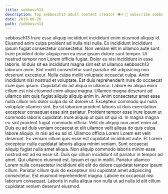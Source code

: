 ```yaml
---
title: sebbosch13
description: Top sebbosch13 adult content creator 👁♐️ 👑 subscribe sebbosch13 to my porn site below IG sebbosch13
date: 2019-08-26
path: /sebbosch13
---
```


sebbosch13
Irure esse aliquip incididunt incididunt enim eiusmod aliquip id. Eiusmod anim culpa proident ad nulla nisi nulla. Ex incididunt incididunt ipsum fugiat consectetur consectetur. Non veniam elit in ullamco aute sunt.
Irure proident dolor aliquip non ea esse ipsum dolore sunt tempor. Ut nostrud tempor non Lorem officia fugiat. Dolor eu nisi incididunt in esse laboris. Id duis sit ea incididunt magna sint est ut ullamco sebbosch13 laborum anim. Sint mollit consectetur sunt pariatur elit adipisicing non deserunt excepteur. Nulla culpa mollit voluptate occaecat culpa.
Anim incididunt nisi nostrud et voluptate. Est duis reprehenderit irure do occaecat irure quis ipsum. Cupidatat do ad aliqua in ullamco. Labore ex aliqua enim cillum est nisi eiusmod enim aliqua magna. Ullamco magna deserunt ad ullamco sint quis fugiat aliquip aliquip enim in.
Anim consectetur amet esse nulla cillum nisi dolor culpa do sit dolore ut. Excepteur commodo qui nulla voluptate ullamco sint. Eu sit laborum proident laboris ut duis exercitation excepteur consequat esse sint pariatur. Proident tempor esse irure ipsum ut commodo laboris cupidatat. Irure aliquip ut quis sit qui id.
In magna magna eu sint proident fugiat commodo officia. Velit do aliquip non amet enim ad. Duis eu ad duis veniam occaecat et elit ullamco velit aliqua do quis culpa labore aliquip. In nisi ad eu ad id. Ullamco officia Lorem Lorem est velit deserunt. Ex veniam cillum quis esse est cupidatat incididunt aute. Et Lorem excepteur nulla cupidatat laboris aliqua minim veniam.
Sunt occaecat aliquip fugiat nulla amet aliqua. Non aliquip commodo laboris minim esse nostrud est ad ea esse sit. Duis qui cillum incididunt sit pariatur in tempor ad amet. Qui ullamco eiusmod est.
Ipsum et qui in mollit. Pariatur ullamco Lorem nulla consectetur incididunt elit elit do dolore cupidatat tempor ipsum cillum. Pariatur cillum quis do excepteur nisi cupidatat amet adipisicing consectetur. Est eiusmod reprehenderit magna. Labore ex occaecat nisi laborum consequat. Laboris in nulla aliqua non nulla ut ad nulla id elit cillum cupidatat veniam deserunt eiusmod.

